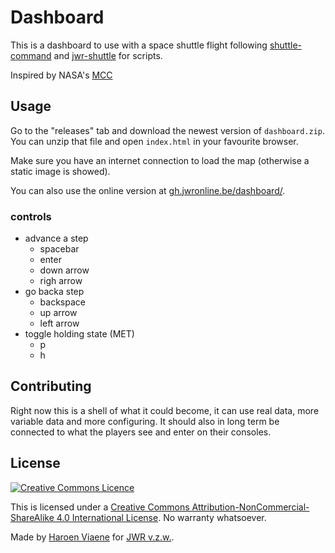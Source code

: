 # Dashboard

This is a dashboard to use with a space shuttle flight following [shuttle-command](http://gh.jwronline.be/shuttle-command/) and [jwr-shuttle](https://github.com/jwronline/jwr-shuttle) for scripts.

Inspired by NASA's [MCC](https://en.wikipedia.org/wiki/Christopher_C._Kraft_Jr._Mission_Control_Center)

## Usage

Go to the "releases" tab and download the newest version of `dashboard.zip`. You can unzip that file and open `index.html` in your favourite browser.

Make sure you have an internet connection to load the map (otherwise a static image is showed).

You can also use the online version at [gh.jwronline.be/dashboard/](http://gh.jwronline.be/dashboard/).

### controls

* advance a step
    * spacebar
    * enter
    * down arrow
    * righ arrow
* go backa step
    * backspace
    * up arrow
    * left arrow
* toggle holding state (MET)
    * p
    * h

## Contributing

Right now this is a shell of what it could become, it can use real data, more variable data and more configuring. It should also in long term be connected to what the players see and enter on their consoles.

## License

[![Creative Commons Licence](https://i.creativecommons.org/l/by-nc-sa/4.0/88x31.png)](http://creativecommons.org/licenses/by-nc-sa/4.0/)

This is licensed under a [Creative Commons Attribution-NonCommercial-ShareAlike 4.0 International License](http://creativecommons.org/licenses/by-nc-sa/4.0/). No warranty whatsoever.

Made by [Haroen Viaene](https://haroen.me) for [JWR v.z.w.](http://jwronline.be).
